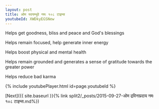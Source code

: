 ```yaml
---
layout: post
title: ओम स्वयम्भूवे नमः १०८ टाइम्स
youtubeId: XWDkyEGSNew
---
```

 
 
Helps get goodness, bliss and peace and God's blessings
 
Helps remain focused, help generate inner energy 
 
Helps boost physical and mental health 
 
Helps remain grounded and generates a sense of gratitude towards the greater power 
 
Helps reduce bad karma
 
 
 
 


{% include youtubePlayer.html id=page.youtubeId %}
 
[Next]({{ site.baseurl }}{% link  split2/_posts/2015-09-27-ओम द्रविनाप्रदाय नमः १०८ टाइम्स.md%})
 
